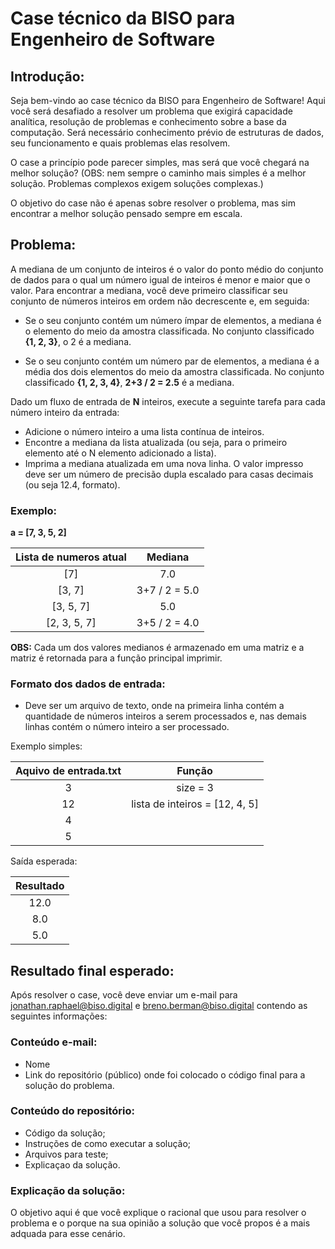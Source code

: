 # Case técnico da BISO para Engenheiro de Software

## Introdução:

Seja bem-vindo ao case técnico da BISO para Engenheiro de Software! Aqui você será desafiado a resolver um problema que exigirá capacidade analítica, resolução de problemas e conhecimento sobre a base da computação. Será necessário conhecimento prévio de estruturas de dados, seu funcionamento e quais problemas elas resolvem.

O case a princípio pode parecer simples, mas será que você chegará na melhor solução? (OBS: nem sempre o caminho mais simples é a melhor solução. Problemas complexos exigem soluções complexas.)

O objetivo do case não é apenas sobre resolver o problema, mas sim encontrar a melhor solução pensado sempre em escala.

## Problema:

A mediana de um conjunto de inteiros é o valor do ponto médio do conjunto de dados para o qual um número igual de inteiros é menor e maior que o valor. Para encontrar a mediana, você deve primeiro classificar seu conjunto de números inteiros em ordem não decrescente e, em seguida:

- Se o seu conjunto contém um número ímpar de elementos, a mediana é o elemento do meio da amostra classificada. No conjunto classificado **{1, 2, 3}**, o 2 é a mediana.

- Se o seu conjunto contém um número par de elementos, a mediana é a média dos dois elementos do meio da amostra classificada. No conjunto classificado **{1, 2, 3, 4}**,  **2+3 / 2 = 2.5** é a mediana.

Dado um fluxo de entrada de **N** inteiros, execute a seguinte tarefa para cada número inteiro da entrada:

- Adicione o número inteiro a uma lista contínua de inteiros.
- Encontre a mediana da lista atualizada (ou seja, para o primeiro elemento até o N elemento adicionado a lista).
- Imprima a mediana atualizada em uma nova linha. O valor impresso deve ser um número de precisão dupla escalado para casas decimais (ou seja 12.4, formato).

### Exemplo:

**a = [7, 3, 5, 2]**

| Lista de numeros atual | Mediana |
| :-----: | :-----: |
| [7] | 7.0 |
| [3, 7] | 3+7 / 2 = 5.0 |
| [3, 5, 7] | 5.0 |
| [2, 3, 5, 7] |3+5 / 2 = 4.0 |

**OBS:** Cada um dos valores medianos é armazenado em uma matriz e a matriz é retornada para a função principal imprimir.

### Formato dos dados de entrada:
- Deve ser um arquivo de texto, onde na primeira linha contém a quantidade de números inteiros a serem processados e, nas demais linhas contém o número inteiro a ser processado.

Exemplo simples:

| Aquivo de entrada.txt | Função |
| :-----: | :-----: |
| 3 | size = 3 |
| 12 | lista de inteiros = [12, 4, 5] |
| 4 | |
| 5 | |

Saída esperada:

| Resultado |
| :-----: |
|12.0|
|8.0|
|5.0|

## Resultado final esperado:

Após resolver o case, você deve enviar um e-mail para jonathan.raphael@biso.digital e breno.berman@biso.digital contendo as seguintes informações:

### Conteúdo e-mail:

- Nome
- Link do repositório (público) onde foi colocado o código final para a solução do problema.

### Conteúdo do repositório:

- Código da solução;
- Instruções de como executar a solução;
- Arquivos para teste;
- Explicaçao da solução.

### Explicação da solução:

O objetivo aqui é que você explique o racional que usou para resolver o problema e o porque na sua opinião a solução que você propos é a mais adquada para esse cenário.

